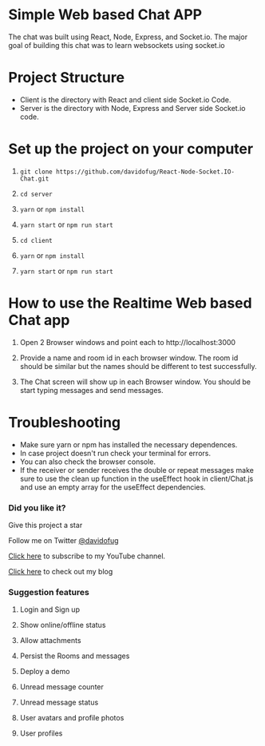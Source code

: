 # Simple Web based Chat APP

The chat was built using React, Node, Express, and Socket.io.
The major goal of building this chat was to learn websockets using socket.io

# Project Structure

-   Client is the directory with React and client side Socket.io Code.
-   Server is the directory with Node, Express and Server side Socket.io code.

# Set up the project on your computer

1. `git clone https://github.com/davidofug/React-Node-Socket.IO-Chat.git`

2. `cd server`

3. `yarn` or `npm install`

4. `yarn start` or `npm run start`

5. `cd client`

6. `yarn` or `npm install`

7. `yarn start` or `npm run start`

# How to use the Realtime Web based Chat app

1. Open 2 Browser windows and point each to http://localhost:3000

2. Provide a name and room id in each browser window. The room id should be similar but the names should be different to test successfully.

3. The Chat screen will show up in each Browser window. You should be start typing messages and send messages.

# Troubleshooting

-   Make sure yarn or npm has installed the necessary dependences.
-   In case project doesn't run check your terminal for errors.
-   You can also check the browser console.
-   If the receiver or sender receives the double or repeat messages make sure to use the clean up function in the useEffect hook in client/Chat.js and use an empty array for the useEffect dependencies.

### Did you like it?

Give this project a star

Follow me on Twitter [@davidofug](https://twitter.com/davidofug)

[Click here](https://youtube.com/c/davidwampamba) to subscribe to my YouTube channel.

[Click here](https://blog.davidofug.com) to check out my blog

### Suggestion features

1. Login and Sign up

2. Show online/offline status

3. Allow attachments

4. Persist the Rooms and messages

5. Deploy a demo

6. Unread message counter

7. Unread message status

8. User avatars and profile photos

9. User profiles
